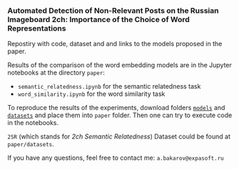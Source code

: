 ### Automated Detection of Non-Relevant Posts on the Russian Imageboard 2ch: Importance of the Choice of Word Representations

Repostiry with code, dataset and and links to the models proposed in the paper.

Results of the comparison of the word embedding models are in the Jupyter notebooks at the directory `paper`:

* `semantic_relatedness.ipynb` for the semantic relatedness task
* `word_similarity.ipynb` for the word similarity task

To reproduce the results of the experiments, download folders [`models`](https://yadi.sk/d/tFHYZcCQ3KxEac) and [`datasets`](https://yadi.sk/d/c_pg4k6b3KxEkr) and place them into `paper` folder. Then one can try to execute code in the notebooks.

`2SR` (which stands for *2ch Semantic Relatedness*) Dataset could be found at `paper/datasets`.

If you have any questions, feel free to contact me: `a.bakarov@expasoft.ru`

